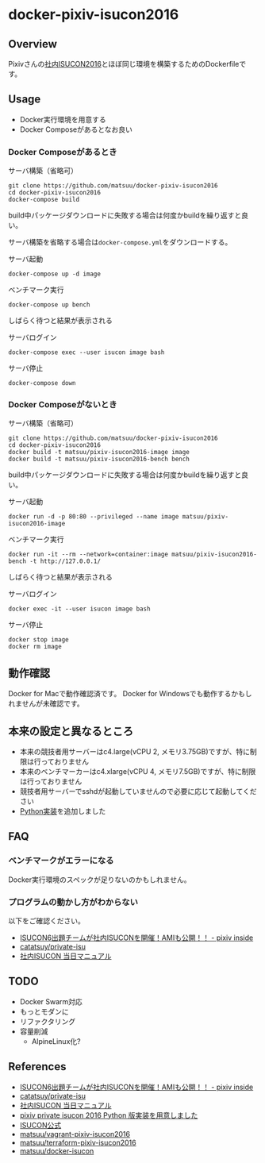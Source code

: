 # docker-pixiv-isucon2016

## Overview

Pixivさんの[社内ISUCON2016](https://github.com/catatsuy/private-isu)とほぼ同じ環境を構築するためのDockerfileです。

## Usage

* Docker実行環境を用意する
* Docker Composeがあるとなお良い

### Docker Composeがあるとき

サーバ構築（省略可）

```
git clone https://github.com/matsuu/docker-pixiv-isucon2016
cd docker-pixiv-isucon2016
docker-compose build
```

build中パッケージダウンロードに失敗する場合は何度かbuildを繰り返すと良い。

サーバ構築を省略する場合は`docker-compose.yml`をダウンロードする。

サーバ起動

```
docker-compose up -d image
```

ベンチマーク実行

```
docker-compose up bench
```

しばらく待つと結果が表示される

サーバログイン

```
docker-compose exec --user isucon image bash
```

サーバ停止

```
docker-compose down
```

### Docker Composeがないとき

サーバ構築（省略可）

```
git clone https://github.com/matsuu/docker-pixiv-isucon2016
cd docker-pixiv-isucon2016
docker build -t matsuu/pixiv-isucon2016-image image
docker build -t matsuu/pixiv-isucon2016-bench bench
```

build中パッケージダウンロードに失敗する場合は何度かbuildを繰り返すと良い。

サーバ起動

```
docker run -d -p 80:80 --privileged --name image matsuu/pixiv-isucon2016-image
```

ベンチマーク実行

```
docker run -it --rm --network=container:image matsuu/pixiv-isucon2016-bench -t http://127.0.0.1/
```

しばらく待つと結果が表示される

サーバログイン

```
docker exec -it --user isucon image bash
```

サーバ停止

```
docker stop image
docker rm image
```

## 動作確認

Docker for Macで動作確認済です。
Docker for Windowsでも動作するかもしれませんが未確認です。

## 本来の設定と異なるところ

* 本来の競技者用サーバーはc4.large(vCPU 2, メモリ3.75GB)ですが、特に制限は行っておりません
* 本来のベンチマーカーはc4.xlarge(vCPU 4, メモリ7.5GB)ですが、特に制限は行っておりません
* 競技者用サーバーでsshdが起動していませんので必要に応じて起動してください
* [Python実装](https://github.com/methane/pixiv-isucon2016-python)を追加しました

## FAQ

### ベンチマークがエラーになる

Docker実行環境のスペックが足りないのかもしれません。

### プログラムの動かし方がわからない

以下をご確認ください。

* [ISUCON6出題チームが社内ISUCONを開催！AMIも公開！！ - pixiv inside](http://inside.pixiv.net/entry/2016/05/18/115206)
* [catatsuy/private-isu](https://github.com/catatsuy/private-isu)
* [社内ISUCON 当日マニュアル](https://github.com/catatsuy/private-isu/blob/master/manual.md)

## TODO

* Docker Swarm対応
* もっとモダンに
* リファクタリング
* 容量削減
    * AlpineLinux化?

## References

* [ISUCON6出題チームが社内ISUCONを開催！AMIも公開！！ - pixiv inside](http://inside.pixiv.net/entry/2016/05/18/115206)
* [catatsuy/private-isu](https://github.com/catatsuy/private-isu)
* [社内ISUCON 当日マニュアル](https://github.com/catatsuy/private-isu/blob/master/manual.md)
* [pixiv private isucon 2016 Python 版実装を用意しました](http://dsas.blog.klab.org/archives/pixiv-isucon2016-python.html)
* [ISUCON公式](http://isucon.net/)
* [matsuu/vagrant-pixiv-isucon2016](https://github.com/matsuu/vagrant-pixiv-isucon2016)
* [matsuu/terraform-pixiv-isucon2016](https://github.com/matsuu/terraform-pixiv-isucon2016)
* [matsuu/docker-isucon](https://github.com/matsuu/docker-isucon)

